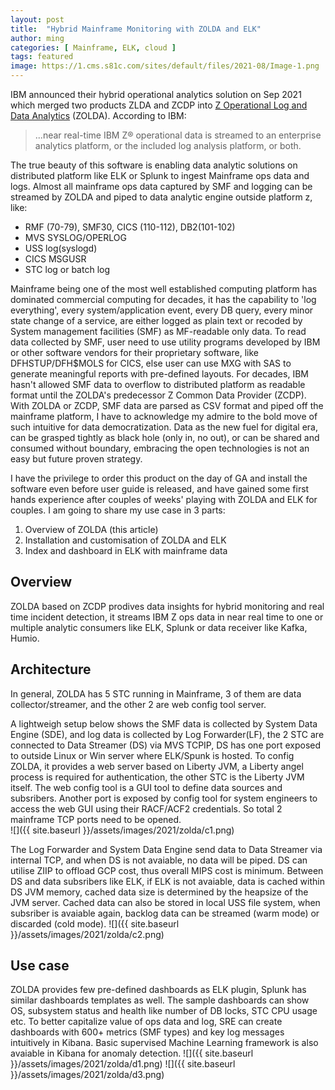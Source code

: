 ```yaml
---
layout: post
title:  "Hybrid Mainframe Monitoring with ZOLDA and ELK"
author: ming
categories: [ Mainframe, ELK, cloud ]
tags: featured
image: https://1.cms.s81c.com/sites/default/files/2021-08/Image-1.png
---
```

IBM announced their hybrid operational analytics solution on Sep 2021 which merged two products ZLDA and ZCDP into [Z Operational Log and Data Analytics](https://www.ibm.com/products/z-log-and-data-analytics) (ZOLDA).
According to IBM:
>...near real-time IBM Z® operational data is streamed to an enterprise analytics platform, or the included log analysis platform, or both.

The true beauty of this software is enabling data analytic solutions on distributed platform like ELK or Splunk to ingest Mainframe ops data and logs.  Almost all mainframe ops data captured by SMF and logging can be streamed by ZOLDA and piped to data analytic engine outside platform z, like:
* RMF (70-79), SMF30, CICS (110-112), DB2(101-102)
* MVS SYSLOG/OPERLOG
* USS log(syslogd)
* CICS MSGUSR
* STC log or batch log

Mainframe being one of the most well established computing platform has dominated commercial computing for decades, it has the capability to 'log everything', every system/application event, every DB query, every minor state change of a service, are either logged as plain text or recoded by System management facilities (SMF) as MF-readable only data. To read data collected by SMF, user need to use utility programs developed by IBM or other software vendors for their proprietary software, like DFHSTUP/DFH$MOLS for CICS, else user can use MXG with SAS to generate meaningful reports with pre-defined layouts. For decades, IBM hasn't allowed SMF data to overflow to distributed platform as readable format until the ZOLDA's predecessor Z Common Data Provider (ZCDP). With ZOLDA or ZCDP, SMF data are parsed as CSV format and piped off the mainframe platform, I have to acknowledge my admire to the bold move of such intuitive for data democratization. Data as the new fuel for digital era, can be grasped tightly as black hole (only in, no out), or can be shared and consumed without boundary, embracing the open technologies is not an easy but future proven strategy.

I have the privilege to order this product on the day of GA and install the software even before user guide is released, and have gained some first hands experience after couples of weeks' playing with ZOLDA and ELK for couples. I am going to share my use case in 3 parts:
1. Overview of ZOLDA (this article)
2. Installation and customisation of ZOLDA and ELK
3. Index and dashboard in ELK with mainframe data

## Overview
ZOLDA based on ZCDP prodives data insights for hybrid monitoring and real time incident detection, it streams IBM Z ops data in near real time to one or multiple analytic consumers like ELK, Splunk or data receiver like Kafka, Humio.

## Architecture
In general, ZOLDA has 5 STC running in Mainframe, 3 of them are data collector/streamer, and the other 2 are web config tool server.

A lightweigh setup below shows the SMF data is collected by System Data Engine (SDE), and log data is collected by Log Forwarder(LF), the 2 STC are connected to Data Streamer (DS) via MVS TCPIP, DS has one port exposed to outside Linux or Win server where ELK/Spunk is hosted. To config ZOLDA, it provides a web server based on Liberty JVM, a Liberty angel process is required for authentication, the other STC is the Liberty JVM itself. The web config tool is a GUI tool to define data sources and subsribers. Another port is exposed by config tool for system engineers to access the web GUI using their RACF/ACF2 credentials. So total 2 mainframe TCP ports need to be opened.  
![]({{ site.baseurl }}/assets/images/2021/zolda/c1.png)

The Log Forwarder and System Data Engine send data to Data Streamer via internal TCP, and when DS is not avaiable, no data will be piped. DS can utilise ZIIP to offload GCP cost, thus overall MIPS cost is minimum. Between DS and data subsribers like ELK, if ELK is not avaiable, data is cached within DS JVM memory, cached data size is determined by the heapsize of the JVM server. Cached data can also be stored in local USS file system, when subsriber is avaiable again, backlog data can be streamed (warm mode) or discarded (cold mode).
![]({{ site.baseurl }}/assets/images/2021/zolda/c2.png)

## Use case
ZOLDA provides few pre-defined dashboards as ELK plugin, Splunk has similar dashboards templates as well. The sample dashboards can show OS, subsystem status and health like number of DB locks, STC CPU usage etc. To better capitalize value of ops data and log, SRE can create dashboards with 600+ metrics (SMF types) and key log messages intuitively in Kibana.  Basic supervised Machine Learning framework is also avaiable in Kibana for anomaly detection.
![]({{ site.baseurl }}/assets/images/2021/zolda/d1.png)
![]({{ site.baseurl }}/assets/images/2021/zolda/d3.png)
